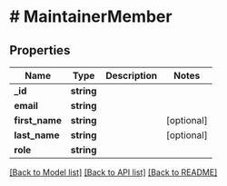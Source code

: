# # MaintainerMember

## Properties

Name | Type | Description | Notes
------------ | ------------- | ------------- | -------------
**_id** | **string** |  |
**email** | **string** |  |
**first_name** | **string** |  | [optional]
**last_name** | **string** |  | [optional]
**role** | **string** |  |

[[Back to Model list]](../../README.md#models) [[Back to API list]](../../README.md#endpoints) [[Back to README]](../../README.md)
